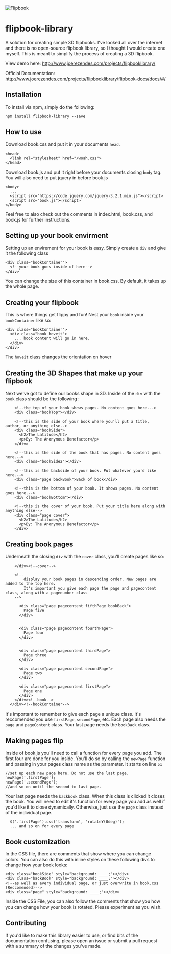 ![Flipbook](https://image.ibb.co/c4KiLS/Screen_Shot_2018_03_28_at_5_13_18_PM.png)


# flipbook-library
A solution for creating simple 3D flipbooks. I've looked all over the internet and there is no open-source flipbook library, so I thought I would create one myself. This is meant to simplify the process of creating a 3D flipbook.

View demo here: http://www.joerezendes.com/projects/flipbooklibrary/

Official Documentation: http://www.joerezendes.com/projects/flipbooklibrary/flipbook-docs/docs/#/

## Installation
To install via npm, simply do the following:
```
npm install flipbook-library --save
```
## How to use
Download book.css and put it in your documents ```head```.
```
<head>
  <link rel="stylesheet" href="/woah.css">
</head>
```

Download book.js and put it right before your documents closing ```body``` tag. You will also need to put jquery in before book.js
```
<body>
  ...
  <script src="https://code.jquery.com/jquery-3.2.1.min.js"></script>
  <script src="book.js"></script>
</body>
```
Feel free to also check out the comments in index.html, book.css, and book.js for further instructions.
## Setting up your book envirment
Setting up an envirement for your book is easy. Simply create a ```div``` and give it the following class

```
<div class="bookContainer">
  <!--your book goes inside of here-->
</div>
```
You can change the size of this container in book.css. By default, it takes up the whole page.
## Creating your flipbook
This is where things get flippy and fun! Nest your ```book``` inside your ```bookContainer``` like so:
```
<div class="bookContainer">
  <div class="book hoveit">
    ... book content will go in here.
  </div>
</div>
```
The ```hoveit``` class changes the orientation on hover

## Creating the 3D Shapes that make up your flipbook
Next we've got to define our books shape in 3D. Inside of the ```div``` with the ```book``` class should be the following :
```
    <!--the top of your book shows pages. No content goes here.-->
    <div class="bookTop"></div>

    <!--this is the side of your book where you'll put a title, author, or anything else-->
    <div class="bookSide">
      <h2>The Latitude</h2>
      <p>By: The Anonymous Benefactor</p>
    </div>

    <!--this is the side of the book that has pages. No content goes here.-->
    <div class="bookSide2"></div>

    <!--this is the backside of your book. Put whatever you'd like here.-->
    <div class="page backBook">Back of book</div>

    <!--this is the bottom of your book. It shows pages. No content goes here.-->
    <div class="bookBottom"></div>

    <!--this is the cover of your book. Put your title here along with anything else-->
    <div class="page cover">
      <h2>The Latitude</h2>
      <p>By: The Anonymous Benefactor</p>
    </div>

```
## Creating book pages
Underneath the closing ```div``` with the ```cover``` class, you'll create pages like so:

```
    </div><!--cover-->

    <!--
        display your book pages in descending order. New pages are added to the top here.
        It's important you give each page the page and pagecontent class, along with a pagenumber class
    -->

      <div class="page pagecontent fifthPage bookBack">
        Page five
      </div>


      <div class="page pagecontent fourthPage">
        Page four
      </div>


      <div class="page pagecontent thirdPage">
        Page three
      </div>

      <div class="page pagecontent secondPage">
        Page two
      </div>

      <div class="page pagecontent firstPage">
        Page one
      </div>
    </div><!--book-->
  </div><!--bookContainer-->

```
It's important to remember to give each page a unique class. It's reccomended you use ```firstPage```, ```secondPage```, etc. Each page also needs the ```page``` and ```pageContent``` class. Your last page needs the ```bookBack``` class.
## Making pages flip
Inside of book.js you'll need to call a function for every page you add. The first four are done for you inside.
You'll do so by calling the ```newPage``` function and passing in your pages class name as the parameter. It starts on line ```51```
```
//set up each new page here. Do not use the last page.
newPage('.firstPage');
newPage('.secondPage');
//and so on until the second to last page.
```
Your last page needs the ```backbook``` class. When this class is clicked it closes the book.
You will need to edit it's function for every page you add as well if you'd like it to close dynamically. Otherwise, just use the ```page``` class instead of the individual page.
```
  $('.firstPage').css('transform', 'rotateY(0deg)');
  ... and so on for every page
```
## Book customization
In the CSS file, there are comments that show where you can change colors. You can also do this with inline styles on these following divs to change how your book looks:
```
<div class="bookSide" style="background: ____;"></div>
<div class="backBook" style="background: ____;"></div>
<!--as well as every individual page, or just overwrite in book.css (Reccomended)-->
<div class="page" style="background: ____;"></div>
```
Inside the CSS File, you can also follow the comments that show you how you can change how your book is rotated. Please experiment as you wish.

## Contributing
If you'd like to make this library easier to use, or find bits of the documentation confusing, please open an issue or submit a pull request with a summary of the changes you've made.
